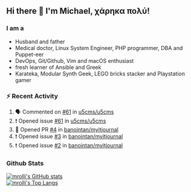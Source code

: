 ## Hi there 👋 I'm Michael, χάρηκα πολύ!

<!--
**mrolli/mrolli** is a ✨ _special_ ✨ repository because its `README.md` (this file) appears on your GitHub profile.

Here are some ideas to get you started:

- 🔭 I’m currently working on ...
- 🌱 I’m currently learning ...
- 👯 I’m looking to collaborate on ...
- 🤔 I’m looking for help with ...
- 💬 Ask me about ...
- 📫 How to reach me: ...
- 😄 Pronouns: ...
- ⚡ Fun fact: ...
-->

### I am a
- Husband and father
- Medical doctor, Linux System Engineer, PHP programmer, DBA and Puppet-eer
- DevOps, Git/Github, Vim and macOS enthusiast
- fresh learner of Ansible and Greek
- Karateka, Modular Synth Geek, LEGO bricks stacker and Playstation gamer 

### :zap: Recent Activity

<!--START_SECTION:activity-->
1. 🗣 Commented on [#61](https://github.com/u5cms/u5cms/issues/61) in [u5cms/u5cms](https://github.com/u5cms/u5cms)
2. ❗️ Opened issue [#61](https://github.com/u5cms/u5cms/issues/61) in [u5cms/u5cms](https://github.com/u5cms/u5cms)
3. 💪 Opened PR [#4](https://github.com/banointan/myitjournal/pull/4) in [banointan/myitjournal](https://github.com/banointan/myitjournal)
4. ❗️ Opened issue [#3](https://github.com/banointan/myitjournal/issues/3) in [banointan/myitjournal](https://github.com/banointan/myitjournal)
5. ❗️ Opened issue [#2](https://github.com/banointan/myitjournal/issues/2) in [banointan/myitjournal](https://github.com/banointan/myitjournal)
<!--END_SECTION:activity-->

### Github Stats
[![mrolli's GitHub stats](https://github-readme-stats.vercel.app/api?username=mrolli&count_private=true&show_icons=true&theme=onedark)](https://github.com/anuraghazra/github-readme-stats)  
[![mrolli's Top Langs](https://github-readme-stats.vercel.app/api/top-langs/?username=mrolli&count_private=true&theme=onedark&hide=c%2B%2B,c,html,cmake,makefile&layout=compact)](https://github.com/anuraghazra/github-readme-stats)
